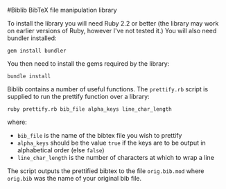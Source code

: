 #Biblib BibTeX file manipulation library

To install the library you will need Ruby 2.2 or better (the library may work on earlier versions of Ruby, however I've not tested it.) You will also need bundler installed:

``gem install bundler``

You then need to install the gems required by the library:

``bundle install``

Biblib contains a number of useful functions. The `prettify.rb` script is supplied to run the prettify function over a library:

``ruby prettify.rb bib_file alpha_keys line_char_length``

where: 
* `bib_file` is the name of the bibtex file you wish to prettify
* `alpha_keys` should be the value `true` if the keys are to be output in alphabetical order (else `false`)
* `line_char_length` is the number of characters at which to wrap a line

The script outputs the prettified bibtex to the file `orig.bib.mod` where `orig.bib` was the name of your original bib file.
